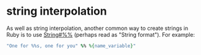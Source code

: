 # string interpolation

As well as string interpolation, another common way to create strings in Ruby is to use [String#%%](https://www.rubyguides.com/2012/01/ruby-string-formatting/) (perhaps read as "String format").
For example:

```ruby
"One for %%s, one for you" %% %{name_variable}"
```
